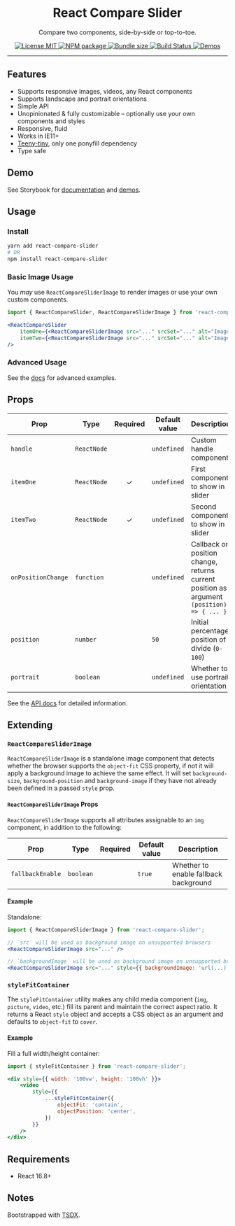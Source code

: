 <div align="center">
    <h1>React Compare Slider</h1>
    <p>Compare two components, side-by-side or top-to-toe.</p>

<a href="https://github.com/nerdyman/react-compare-slider/blob/master/LICENSE">
    <img src="https://img.shields.io/npm/l/react-compare-slider.svg" alt="License MIT">
</a>
<a href="https://npmjs.com/package/react-compare-slider">
    <img src="https://img.shields.io/npm/v/react-compare-slider.svg" alt="NPM package">
</a>
<a href="https://bundlephobia.com/result?p=react-compare-slider">
    <img src="https://img.shields.io/bundlephobia/minzip/react-compare-slider.svg" alt="Bundle size">
</a>
<a href="https://github.com/nerdyman/react-compare-slider/actions?query=workflow%3Abuild">
    <img src="https://github.com/nerdyman/react-compare-slider/workflows/build/badge.svg" alt="Build Status">
</a>
<a href="https://festive-darwin-fab443.netlify.com/">
    <img src="https://img.shields.io/badge/demos-🚀-blue.svg" alt="Demos" />
</a>
</div>

---

## Features

- Supports responsive images, videos, any React components
- Supports landscape and portrait orientations
- Simple API
- Unopinionated & fully customizable &ndash; optionally use your own components and styles
- Responsive, fluid
- Works in IE11+
- [Teeny-tiny](https://bundlephobia.com/result?p=react-compare-slider), only one ponyfill dependency
- Type safe

## Demo

See Storybook for [documentation](https://festive-darwin-fab443.netlify.com/?path=/docs/docs-intro--page) and [demos](https://festive-darwin-fab443.netlify.com/?path=/docs/demos-images--default).

## Usage

### Install

```sh
yarn add react-compare-slider
# OR
npm install react-compare-slider
```

### Basic Image Usage

You *may* use `ReactCompareSliderImage` to render images or use your own custom
components.

```jsx
import { ReactCompareSlider, ReactCompareSliderImage } from 'react-compare-slider';

<ReactCompareSlider
    itemOne={<ReactCompareSliderImage src="..." srcSet="..." alt="Image one" />}
    itemTwo={<ReactCompareSliderImage src="..." srcSet="..." alt="Image two" />}
/>
```

### Advanced Usage

See the [docs](https://festive-darwin-fab443.netlify.com/?path=/docs/docs-intro--page) for advanced examples.

## Props

| Prop | Type | Required | Default value | Description |
|------|------|:--------:|---------------|-------------|
| `handle`    | `ReactNode` |   | `undefined` | Custom handle component |
| `itemOne`   | `ReactNode` | ✓ | `undefined` | First component to show in slider |
| `itemTwo`   | `ReactNode` | ✓ | `undefined` | Second component to show in slider |
| `onPositionChange`  | `function`  |   | `undefined` | Callback on position change, returns current position as argument `(position) => { ... }` |
| `position`  | `number`    |   | `50` | Initial percentage position of divide (`0-100`) |
| `portrait`  | `boolean`   |   | `undefined` | Whether to use portrait orientation |

See the [API docs](https://festive-darwin-fab443.netlify.com/?path=/docs/docs-api--page) for detailed information.

## Extending

### `ReactCompareSliderImage`

`ReactCompareSliderImage` is a standalone image component that detects whether the browser supports the `object-fit` CSS property, if not it will apply a background image to achieve the same effect. It will set `background-size`, `background-position` and `background-image` if they have not already been defined in a passed `style` prop.

#### `ReactCompareSliderImage` Props

`ReactCompareSliderImage` supports all attributes assignable to an `img` component, in addition to the following:

| Prop | Type | Required | Default value | Description |
|------|------|:--------:|---------------|-------------|
| `fallbackEnable`    | `boolean` |   | `true` | Whether to enable fallback background |

#### Example

Standalone:

```jsx
import { ReactCompareSliderImage } from 'react-compare-slider';

// `src` will be used as background image on unsupported browsers
<ReactCompareSliderImage src="..." />

// `backgroundImage` will be used as background image on unsupported browsers
<ReactCompareSliderImage src="..." style={{ backgroundImage: 'url(...)' }} />
```

### `styleFitContainer`

The `styleFitContainer` utility makes any child media component (`img`, `picture`, `video`, etc.) fill its parent and maintain the correct aspect ratio. It returns a React `style` object and accepts a
CSS object as an argument and defaults to `object-fit` to `cover`.

#### Example

Fill a full width/height container:

```jsx
import { styleFitContainer } from 'react-compare-slider';

<div style={{ width: '100vw', height: '100vh' }}>
    <video 
        style={{ 
            ...styleFitContainer({
                objectFit: 'contain', 
                objectPosition: 'center',
            }) 
        }} 
    />
</div>
```

## Requirements

- React 16.8+

## Notes

Bootstrapped with [TSDX](<https://github.com/palmerhq/tsdx>).
